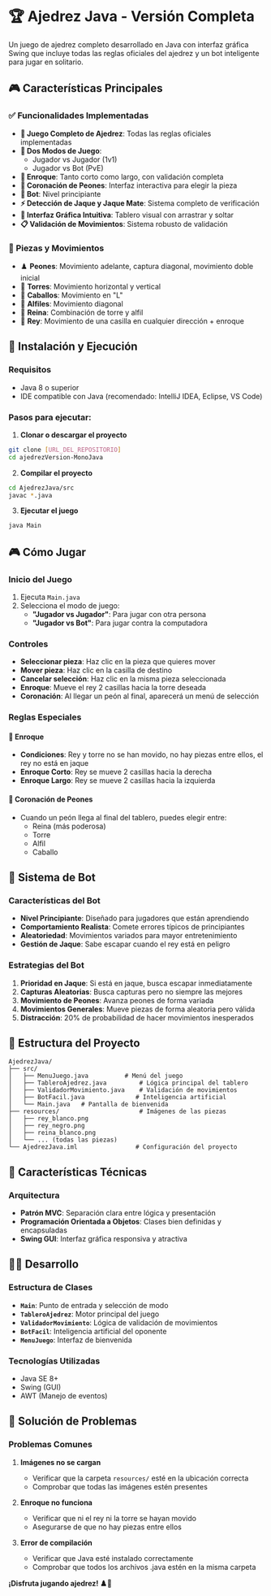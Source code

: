 # 🏆 Ajedrez Java - Versión Completa

Un juego de ajedrez completo desarrollado en Java con interfaz gráfica Swing que incluye todas las reglas oficiales del ajedrez y un bot inteligente para jugar en solitario.

## 🎮 Características Principales

### ✅ Funcionalidades Implementadas

- **🎯 Juego Completo de Ajedrez**: Todas las reglas oficiales implementadas
- **👥 Dos Modos de Juego**: 
  - Jugador vs Jugador (1v1)
  - Jugador vs Bot (PvE)
- **🏰 Enroque**: Tanto corto como largo, con validación completa
- **👑 Coronación de Peones**: Interfaz interactiva para elegir la pieza
- **🤖 Bot**: Nivel principiante
- **⚡ Detección de Jaque y Jaque Mate**: Sistema completo de verificación
- **🎨 Interfaz Gráfica Intuitiva**: Tablero visual con arrastrar y soltar
- **📋 Validación de Movimientos**: Sistema robusto de validación

### 🧩 Piezas y Movimientos

- ♟️ **Peones**: Movimiento adelante, captura diagonal, movimiento doble inicial
- 🏰 **Torres**: Movimiento horizontal y vertical
- 🐎 **Caballos**: Movimiento en "L"
- 🔷 **Alfiles**: Movimiento diagonal
- 👸 **Reina**: Combinación de torre y alfil
- 👑 **Rey**: Movimiento de una casilla en cualquier dirección + enroque

## 🚀 Instalación y Ejecución

### Requisitos
- Java 8 o superior
- IDE compatible con Java (recomendado: IntelliJ IDEA, Eclipse, VS Code)

### Pasos para ejecutar:

1. **Clonar o descargar el proyecto**
```bash
git clone [URL_DEL_REPOSITORIO]
cd ajedrezVersion-MonoJava
```

2. **Compilar el proyecto**
```bash
cd AjedrezJava/src
javac *.java
```

3. **Ejecutar el juego**
```bash
java Main
```

## 🎮 Cómo Jugar

### Inicio del Juego
1. Ejecuta `Main.java`
2. Selecciona el modo de juego:
   - **"Jugador vs Jugador"**: Para jugar con otra persona
   - **"Jugador vs Bot"**: Para jugar contra la computadora

### Controles
- **Seleccionar pieza**: Haz clic en la pieza que quieres mover
- **Mover pieza**: Haz clic en la casilla de destino
- **Cancelar selección**: Haz clic en la misma pieza seleccionada
- **Enroque**: Mueve el rey 2 casillas hacia la torre deseada
- **Coronación**: Al llegar un peón al final, aparecerá un menú de selección

### Reglas Especiales

#### 🏰 Enroque
- **Condiciones**: Rey y torre no se han movido, no hay piezas entre ellos, el rey no está en jaque
- **Enroque Corto**: Rey se mueve 2 casillas hacia la derecha
- **Enroque Largo**: Rey se mueve 2 casillas hacia la izquierda

#### 👑 Coronación de Peones
- Cuando un peón llega al final del tablero, puedes elegir entre:
  - Reina (más poderosa)
  - Torre
  - Alfil
  - Caballo

## 🤖 Sistema de Bot

### Características del Bot
- **Nivel Principiante**: Diseñado para jugadores que están aprendiendo
- **Comportamiento Realista**: Comete errores típicos de principiantes
- **Aleatoriedad**: Movimientos variados para mayor entretenimiento
- **Gestión de Jaque**: Sabe escapar cuando el rey está en peligro

### Estrategias del Bot
1. **Prioridad en Jaque**: Si está en jaque, busca escapar inmediatamente
2. **Capturas Aleatorias**: Busca capturas pero no siempre las mejores
3. **Movimiento de Peones**: Avanza peones de forma variada
4. **Movimientos Generales**: Mueve piezas de forma aleatoria pero válida
5. **Distracción**: 20% de probabilidad de hacer movimientos inesperados

## 📁 Estructura del Proyecto

```
AjedrezJava/
├── src/
│   ├── MenuJuego.java          # Menú del juego
│   ├── TableroAjedrez.java         # Lógica principal del tablero
│   ├── ValidadorMovimiento.java    # Validación de movimientos
│   ├── BotFacil.java              # Inteligencia artificial
│   └── Main.java   # Pantalla de bienvenida
├── resources/                      # Imágenes de las piezas
│   ├── rey_blanco.png
│   ├── rey_negro.png
│   ├── reina_blanco.png
│   └── ... (todas las piezas)
└── AjedrezJava.iml                # Configuración del proyecto
```

## 🔧 Características Técnicas

### Arquitectura
- **Patrón MVC**: Separación clara entre lógica y presentación
- **Programación Orientada a Objetos**: Clases bien definidas y encapsuladas
- **Swing GUI**: Interfaz gráfica responsiva y atractiva

## 👨‍💻 Desarrollo

### Estructura de Clases

- **`Main`**: Punto de entrada y selección de modo
- **`TableroAjedrez`**: Motor principal del juego
- **`ValidadorMovimiento`**: Lógica de validación de movimientos
- **`BotFacil`**: Inteligencia artificial del oponente
- **`MenuJuego`**: Interfaz de bienvenida

### Tecnologías Utilizadas
- Java SE 8+
- Swing (GUI)
- AWT (Manejo de eventos)

## 🐛 Solución de Problemas

### Problemas Comunes

1. **Imágenes no se cargan**
   - Verificar que la carpeta `resources/` esté en la ubicación correcta
   - Comprobar que todas las imágenes estén presentes

2. **Enroque no funciona**
   - Verificar que ni el rey ni la torre se hayan movido
   - Asegurarse de que no hay piezas entre ellos

3. **Error de compilación**
   - Verificar que Java esté instalado correctamente
   - Comprobar que todos los archivos .java estén en la misma carpeta

**¡Disfruta jugando ajedrez! ♟️👑**
